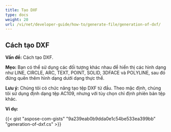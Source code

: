 ```yaml
---
title: Tạo DXF
type: docs
weight: 20
url: /vi/net/developer-guide/how-to/generate-file/generation-of-dxf/
---
```


## **Cách tạo DXF**

**Vấn đề:** Cách tạo DXF.

**Mẹo:** Bạn có thể sử dụng các đối tượng khác nhau để hiển thị các hình dạng như LINE, CIRCLE, ARC, TEXT, POINT, SOLID, 3DFACE và POLYLINE, sau đó đừng quên thêm hình dạng dưới dạng thực thể.

**Lưu ý:** Chúng tôi có chức năng tạo tệp DXF từ đầu.
Theo mặc định, chúng tôi sử dụng định dạng tệp AC109, nhưng với tùy chọn chỉ định phiên bản tệp khác.

**Ví dụ:**

{{< gist "aspose-com-gists" "9a239eab0b9dda0e1c54be533ea399bb" "generation-of-dxf.cs" >}}
